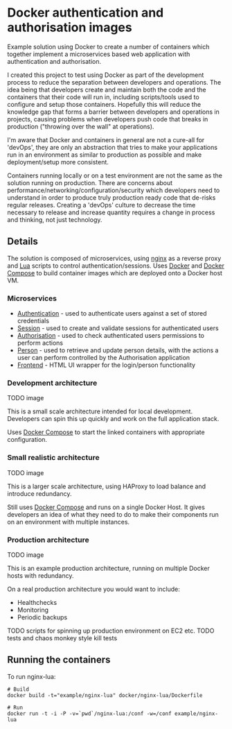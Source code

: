 # Docker authentication and authorisation images

Example solution using Docker to create a number of containers which together implement a microservices based web
application with authentication and authorisation.

I created this project to test using Docker as part of the development process to reduce the separation between
developers and operations. The idea being that developers create and maintain both the code and the containers that
their code will run in, including scripts/tools used to configure and setup those containers. Hopefully this will reduce
the knowledge gap that forms a barrier between developers and operations in projects, causing problems when developers
push code that breaks in production ("throwing over the wall" at operations).

I'm aware that Docker and containers in general are not a cure-all for 'devOps', they are only an abstraction that
tries to make your applications run in an environment as similar to production as possible and make deployment/setup
more consistent.

Containers running locally or on a test environment are not the same as the solution running on production. There are
concerns about performance/networking/configuration/security which developers need to understand in order to produce
truly production ready code that de-risks regular releases. Creating a 'devOps' culture to decrease the time necessary
to release and increase quantity requires a change in process and thinking, not just technology.

## Details

The solution is composed of microservices, using [nginx](http://nginx.org/) as a reverse proxy and
[Lua](http://wiki.nginx.org/HttpLuaModule) scripts to control authentication/sessions. Uses [Docker](https://www.docker.com/)
and [Docker Compose](https://docs.docker.com/compose/) to build container images which are deployed onto a Docker host
VM.

### Microservices

- [Authentication](tree/master/microservices/authentication) - used to authenticate users against a set of stored
credentials
- [Session](tree/master/microservices/session) - used to create and validate sessions for authenticated users
- [Authorisation](tree/master/microservices/authorisation) - used to check authenticated users permissions to perform
actions
- [Person](tree/master/microservices/person) - used to retrieve and update person details, with the actions a user can
perform controlled by the Authorisation application
- [Frontend](tree/master/microservices/frontend) - HTML UI wrapper for the login/person functionality

### Development architecture

TODO image

This is a small scale architecture intended for local development. Developers can spin this up quickly and work on the
full application stack.

Uses [Docker Compose](https://docs.docker.com/compose/) to start the linked containers with appropriate configuration.

### Small realistic architecture

TODO image

This is a larger scale architecture, using HAProxy to load balance and introduce redundancy.

Still uses [Docker Compose](https://docs.docker.com/compose/) and runs on a single Docker Host. It gives developers an
idea of what they need to do to make their components run on an environment with multiple instances.

### Production architecture

TODO image

This is an example production architecture, running on multiple Docker hosts with redundancy.

On a real production architecture you would want to include:
- Healthchecks
- Monitoring
- Periodic backups

TODO scripts for spinning up production environment on EC2 etc.
TODO tests and chaos monkey style kill tests

## Running the containers

To run nginx-lua:

```
# Build
docker build -t="example/nginx-lua" docker/nginx-lua/Dockerfile

# Run
docker run -t -i -P -v=`pwd`/nginx-lua:/conf -w=/conf example/nginx-lua
```
